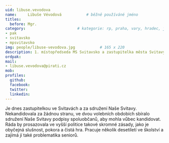 ```yaml
---
uid: libuse.vevodova
name:     Libuše Vévodová      		# běžně používáné jméno
titles:
  before: Mgr.
category:                 		# kategorie: rp, praha, vary, hradec, jmk, senat
- pak
- svitavsko
- mpsvitavsko
img: people/libuse-vevodova.jpg           # 165 x 220
description: 1. místopředseda MS Svitavsko a zastupitelka města Svitavy # kratký popis, max 160 znaků
ordpak:
mail:
- libuse.vevodova@pirati.cz
mob:
profiles:
  github:
  facebook:
  twitter:
  linkedin:
---
```

Je dnes zastupitelkou ve Svitavách a za sdružení Naše Svitavy. Nekandidovala za žádnou stranu, ve dvou volebních obdobích sbíralo sdružení Naše Svitavy podpisy spoluobčanů, aby mohla vůbec kandidovat. Ráda by prosazovala ve vyšší politice takové skromné zásady, jako je obyčejná slušnost, pokora a čistá hra. Pracuje několik desetiletí ve školství a zajímá jí také problematika seniorů.
